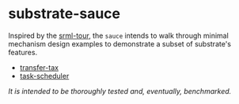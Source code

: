 # substrate-sauce

Inspired by the [srml-tour](https://github.com/JoshOrndorff/srml-tour), the `sauce` intends to walk through minimal mechanism design examples to demonstrate a subset of substrate's features.

* [transfer-tax](./modules/tax)
* [task-scheduler](./module/scheduler)

*It is intended to be thoroughly tested and, eventually, benchmarked.*